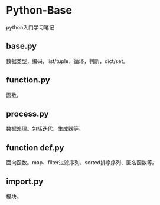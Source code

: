 # Python-Base
python入门学习笔记

## base.py  
数据类型，编码，list/tuple，循环，判断，dict/set。

## function.py  
函数。

## process.py
数据处理。包括迭代、生成器等。

## function def.py
面向函数。map、filter过滤序列、sorted排序序列、匿名函数等。

## import.py
模块。
